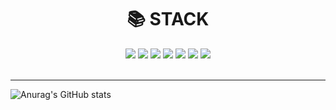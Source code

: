<div align=center><h1>📚 STACK</h1></div>

<div align=center>
    <img src="https://img.shields.io/badge/html5-E34F26?style=for-the-badge&logo=html5&logoColor=white"> 
    <img src="https://img.shields.io/badge/css3-1572B6?style=for-the-badge&logo=css3&logoColor=white"> 
    <img src="https://img.shields.io/badge/javascript-F7DF1E?style=for-the-badge&logo=javascript&logoColor=black">
    <img src="https://img.shields.io/badge/TypeScript-3178C6?style=for-the-badge&logo=typescript&logoColor=white">
    <img src="https://img.shields.io/badge/react-61DAFB?style=for-the-badge&logo=react&logoColor=black"> 
    <img src="https://img.shields.io/badge/recoil-61DAFB?style=for-the-badge&logo=react&logoColor=black">
    <img src="https://img.shields.io/badge/Firebase-FFCA28?style=for-the-badge&logo=firebase&logoColor=black"/>
</div>
<br/>
<hr/>

![Anurag's GitHub stats](https://github-readme-stats.vercel.app/api?username=ktm000818&show_icons=true&theme=radical)
